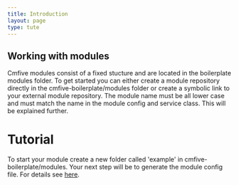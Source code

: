 ```yaml
---
title: Introduction
layout: page
type: tute
---
```


## Working with modules

Cmfive modules consist of a fixed stucture and are located in the boilerplate modules folder.
To get started you can either create a module repository directly in the cmfive-boilerplate/modules folder or create a symbolic link to your external module repository.
The module name must be all lower case and must match the name in the module config and service class. This will be explained further. 

# Tutorial

To start your module create a new folder called 'example' in cmfive-boilerplate/modules.
Your next step will be to generate the module config file. For details see [here](config).

